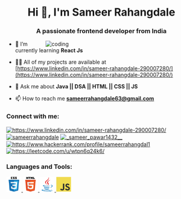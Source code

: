 <h1 align="center">Hi 👋, I'm Sameer Rahangdale</h1>
<h3 align="center">A passionate frontend developer from India</h3>
<img align="right" width ="400" alt = "coding" src ="https://user-images.githubusercontent.com/55389276/140866485-8fb1c876-9a8f-4d6a-98dc-08c4981eaf70.gif">

- 🌱 I’m currently learning **React Js**

- 👨‍💻 All of my projects are available at [https://www.linkedin.com/in/sameer-rahangdale-290007280/](https://www.linkedin.com/in/sameer-rahangdale-290007280/)

- 💬 Ask me about **Java || DSA || HTML || CSS || JS**

- 📫 How to reach me **sameerrahangdale63@gmail.com**

<h3 align="left">Connect with me:</h3>
<p align="left">
<a href="https://linkedin.com/in/https://www.linkedin.com/in/sameer-rahangdale-290007280/" target="blank"><img align="center" src="https://raw.githubusercontent.com/rahuldkjain/github-profile-readme-generator/master/src/images/icons/Social/linked-in-alt.svg" alt="https://www.linkedin.com/in/sameer-rahangdale-290007280/" height="30" width="40" /></a>
<a href="https://fb.com/sameerrahangdale" target="blank"><img align="center" src="https://raw.githubusercontent.com/rahuldkjain/github-profile-readme-generator/master/src/images/icons/Social/facebook.svg" alt="sameerrahangdale" height="30" width="40" /></a>
<a href="https://instagram.com/_sameer_pawar1432__" target="blank"><img align="center" src="https://raw.githubusercontent.com/rahuldkjain/github-profile-readme-generator/master/src/images/icons/Social/instagram.svg" alt="_sameer_pawar1432__" height="30" width="40" /></a>
<a href="https://www.hackerrank.com/https://www.hackerrank.com/profile/sameerrahangdal1" target="blank"><img align="center" src="https://raw.githubusercontent.com/rahuldkjain/github-profile-readme-generator/master/src/images/icons/Social/hackerrank.svg" alt="https://www.hackerrank.com/profile/sameerrahangdal1" height="30" width="40" /></a>
<a href="https://www.leetcode.com/https://leetcode.com/u/wtpn6q24k6/" target="blank"><img align="center" src="https://raw.githubusercontent.com/rahuldkjain/github-profile-readme-generator/master/src/images/icons/Social/leet-code.svg" alt="https://leetcode.com/u/wtpn6q24k6/" height="30" width="40" /></a>
</p>

<h3 align="left">Languages and Tools:</h3>
<p align="left"> <a href="https://www.w3schools.com/css/" target="_blank" rel="noreferrer"> <img src="https://raw.githubusercontent.com/devicons/devicon/master/icons/css3/css3-original-wordmark.svg" alt="css3" width="40" height="40"/> </a> <a href="https://www.w3.org/html/" target="_blank" rel="noreferrer"> <img src="https://raw.githubusercontent.com/devicons/devicon/master/icons/html5/html5-original-wordmark.svg" alt="html5" width="40" height="40"/> </a> <a href="https://www.java.com" target="_blank" rel="noreferrer"> <img src="https://raw.githubusercontent.com/devicons/devicon/master/icons/java/java-original.svg" alt="java" width="40" height="40"/> </a> <a href="https://developer.mozilla.org/en-US/docs/Web/JavaScript" target="_blank" rel="noreferrer"> <img src="https://raw.githubusercontent.com/devicons/devicon/master/icons/javascript/javascript-original.svg" alt="javascript" width="40" height="40"/> </a> </p>
